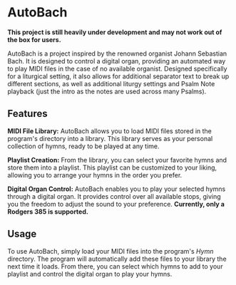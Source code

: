 # AutoBach

**This project is still heavily under development and may not work out of the box for users.**

AutoBach is a project inspired by the renowned organist Johann Sebastian Bach. It is designed to control a digital organ, providing an automated way to play MIDI files in the case of no available organist. Designed specifically for a liturgical setting, it also allows for additional separator text to break up different sections, as well as additional liturgy settings and Psalm Note playback (just the intro as the notes are used across many Psalms).

## Features

**MIDI File Library:** AutoBach allows you to load MIDI files stored in the program's directory into a library. This library serves as your personal collection of hymns, ready to be played at any time.

**Playlist Creation:** From the library, you can select your favorite hymns and store them into a playlist. This playlist can be customized to your liking, allowing you to arrange your hymns in the order you prefer.

**Digital Organ Control:** AutoBach enables you to play your selected hymns through a digital organ. It provides control over all available stops, giving you the freedom to adjust the sound to your preference. **Currently, only a Rodgers 385 is supported.**

## Usage

To use AutoBach, simply load your MIDI files into the program's *Hymn* directory. The program will automatically add these files to your library the next time it loads. From there, you can select which hymns to add to your playlist and control the digital organ to play your hymns.
